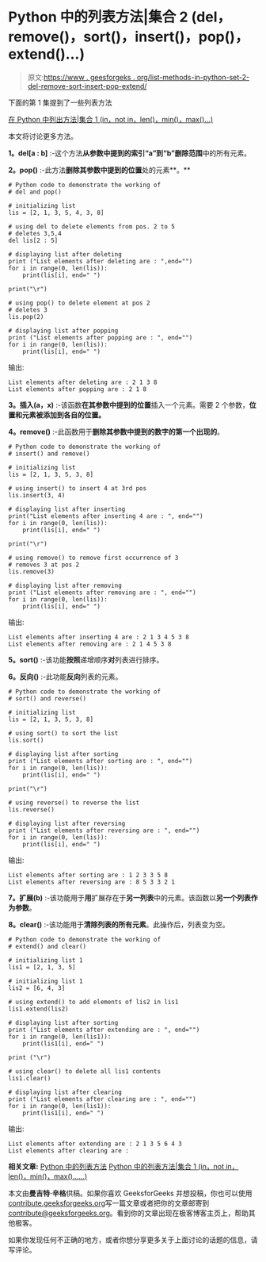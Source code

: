 # Python 中的列表方法|集合 2 (del，remove()，sort()，insert()，pop()，extend()…)

> 原文:[https://www . geesforgeks . org/list-methods-in-python-set-2-del-remove-sort-insert-pop-extend/](https://www.geeksforgeeks.org/list-methods-in-python-set-2-del-remove-sort-insert-pop-extend/)

下面的第 1 集提到了一些列表方法

[在 Python 中列出方法|集合 1 (in，not in，len()，min()，max()…)](https://www.geeksforgeeks.org/list-methods-in-python-set-1-in-not-in-len-min-max/)

本文将讨论更多方法。

**1。del[a : b]** :-这个方法**从参数中提到的索引“a”到“b”删除范围**中的所有元素。

**2。pop()** :-此方法**删除其参数中提到的位置**处的元素**。**

```
# Python code to demonstrate the working of
# del and pop()

# initializing list 
lis = [2, 1, 3, 5, 4, 3, 8]

# using del to delete elements from pos. 2 to 5
# deletes 3,5,4
del lis[2 : 5]

# displaying list after deleting 
print ("List elements after deleting are : ",end="")
for i in range(0, len(lis)):
    print(lis[i], end=" ")

print("\r")

# using pop() to delete element at pos 2
# deletes 3
lis.pop(2)

# displaying list after popping  
print ("List elements after popping are : ", end="")
for i in range(0, len(lis)):
    print(lis[i], end=" ")
```

输出:

```
List elements after deleting are : 2 1 3 8 
List elements after popping are : 2 1 8 

```

**3。插入(a，x)** :-该函数**在其参数中提到的位置**插入一个元素。需要 2 个参数，**位置和元素被添加到各自的位置。**

**4。remove()** :-此函数用于**删除其参数中提到的数字的第一个出现的**。

```
# Python code to demonstrate the working of
# insert() and remove()

# initializing list 
lis = [2, 1, 3, 5, 3, 8]

# using insert() to insert 4 at 3rd pos
lis.insert(3, 4)

# displaying list after inserting
print("List elements after inserting 4 are : ", end="")
for i in range(0, len(lis)):
    print(lis[i], end=" ")

print("\r")

# using remove() to remove first occurrence of 3
# removes 3 at pos 2
lis.remove(3)

# displaying list after removing 
print ("List elements after removing are : ", end="")
for i in range(0, len(lis)):
    print(lis[i], end=" ")
```

输出:

```
List elements after inserting 4 are : 2 1 3 4 5 3 8 
List elements after removing are : 2 1 4 5 3 8 

```

**5。sort()** :-该功能**按照**递增顺序**对**列表进行排序。

**6。反向()** :-此功能**反向**列表的元素。

```
# Python code to demonstrate the working of
# sort() and reverse()

# initializing list 
lis = [2, 1, 3, 5, 3, 8]

# using sort() to sort the list
lis.sort()

# displaying list after sorting
print ("List elements after sorting are : ", end="")
for i in range(0, len(lis)):
    print(lis[i], end=" ")

print("\r")

# using reverse() to reverse the list
lis.reverse()

# displaying list after reversing
print ("List elements after reversing are : ", end="")
for i in range(0, len(lis)):
    print(lis[i], end=" ")
```

输出:

```
List elements after sorting are : 1 2 3 3 5 8 
List elements after reversing are : 8 5 3 3 2 1 

```

**7。扩展(b)** :-该功能用于**用**扩展存在于**另一列表**中的元素。该函数以**另一个列表作为参数**。

**8。clear()** :-该功能用于**清除列表的所有元素**。此操作后，列表变为空。

```
# Python code to demonstrate the working of
# extend() and clear()

# initializing list 1
lis1 = [2, 1, 3, 5]

# initializing list 1
lis2 = [6, 4, 3]

# using extend() to add elements of lis2 in lis1
lis1.extend(lis2)

# displaying list after sorting
print ("List elements after extending are : ", end="")
for i in range(0, len(lis1)):
    print(lis1[i], end=" ")

print ("\r")

# using clear() to delete all lis1 contents
lis1.clear()

# displaying list after clearing
print ("List elements after clearing are : ", end="")
for i in range(0, len(lis1)):
    print(lis1[i], end=" ")
```

输出:

```
List elements after extending are : 2 1 3 5 6 4 3 
List elements after clearing are : 

```

**相关文章:**
[Python 中的列表方法](https://www.geeksforgeeks.org/list-methods-python/)
[Python 中的列表方法|集合 1 (in，not in，len()，min()，max()……)](https://www.geeksforgeeks.org/list-methods-in-python-set-1-in-not-in-len-min-max/)

本文由**曼吉特·辛格**供稿。如果你喜欢 GeeksforGeeks 并想投稿，你也可以使用[contribute.geeksforgeeks.org](http://www.contribute.geeksforgeeks.org)写一篇文章或者把你的文章邮寄到 contribute@geeksforgeeks.org。看到你的文章出现在极客博客主页上，帮助其他极客。

如果你发现任何不正确的地方，或者你想分享更多关于上面讨论的话题的信息，请写评论。